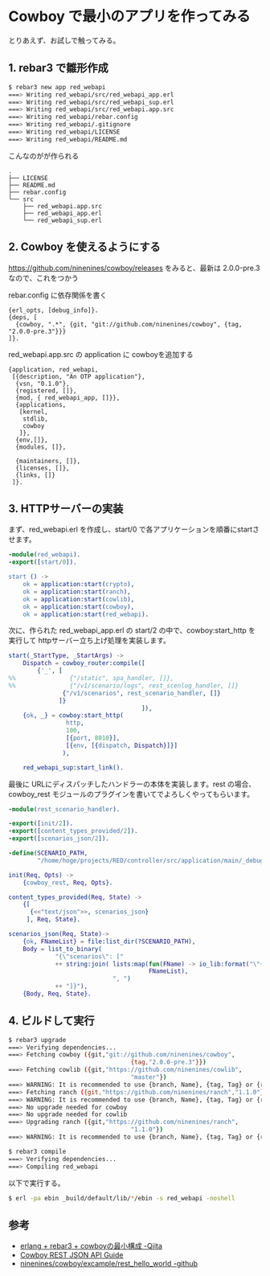 # Cowboy で最小のアプリを作ってみる

とりあえず、お試しで触ってみる。

## 1. rebar3 で雛形作成

```sh
$ rebar3 new app red_webapi
===> Writing red_webapi/src/red_webapi_app.erl
===> Writing red_webapi/src/red_webapi_sup.erl
===> Writing red_webapi/src/red_webapi.app.src
===> Writing red_webapi/rebar.config
===> Writing red_webapi/.gitignore
===> Writing red_webapi/LICENSE
===> Writing red_webapi/README.md
```

こんなのがが作られる

```
.
├── LICENSE
├── README.md
├── rebar.config
└── src
    ├── red_webapi.app.src
    ├── red_webapi_app.erl
    └── red_webapi_sup.erl
```

## 2. Cowboy を使えるようにする

https://github.com/ninenines/cowboy/releases をみると、最新は 2.0.0-pre.3 なので、これをつかう

rebar.config に依存関係を書く

```erlang:rebar.config
{erl_opts, [debug_info]}.
{deps, [
  {cowboy, ".*", {git, "git://github.com/ninenines/cowboy", {tag, "2.0.0-pre.3"}}}
]}.
```

red_webapi.app.src の application に cowboyを追加する


```erlang:src/red_webapi.app.src
{application, red_webapi,
 [{description, "An OTP application"},
  {vsn, "0.1.0"},
  {registered, []},
  {mod, { red_webapi_app, []}},
  {applications,
   [kernel,
    stdlib,
    cowboy
   ]},
  {env,[]},
  {modules, []},

  {maintainers, []},
  {licenses, []},
  {links, []}
 ]}.
```

## 3. HTTPサーバーの実装

まず、red_webapi.erl を作成し、start/0 で各アプリケーションを順番にstartさせます。

```erlang:src/red_webapi.erl
-module(red_webapi).
-export([start/0]).

start () ->
    ok = application:start(crypto),
    ok = application:start(ranch),
    ok = application:start(cowlib),
    ok = application:start(cowboy),
    ok = application:start(red_webapi).
```

次に、作られた red_webapi_app.erl の start/2 の中で、cowboy:start_http を 実行して httpサーバー立ち上げ処理を実装します。

```erlang:src/red_webapi_app.erl
start(_StartType, _StartArgs) ->
    Dispatch = cowboy_router:compile([
        {'_', [
%%               {"/static", spa_handler, []},
%%               {"/v1/scenario/logs", rest_scenlog_handler, []}
               {"/v1/scenarios", rest_scenario_handler, []}
              ]}
                                     ]),
    {ok, _} = cowboy:start_http(
                http,
                100,
                [{port, 8010}],
                [{env, [{dispatch, Dispatch}]}]
               ),

    red_webapi_sup:start_link().
```

最後に URLにディスパッチしたハンドラーの本体を実装します。rest の場合、cowboy_rest モジュールのプラグインを書いてでよろしくやってもらいます。

```erlang:src/rest_scenario_handler.erl
-module(rest_scenario_handler).

-export([init/2]).
-export([content_types_provided/2]).
-export([scenarios_json/2]).

-define(SCENARIO_PATH,
        "/home/hoge/projects/RED/controller/src/application/main/_debug_host_SEED-MS3A_KISA0/.RED/preference/scenario/").

init(Req, Opts) ->
    {cowboy_rest, Req, Opts}.

content_types_provided(Req, State) ->
    {[
      {<<"text/json">>, scenarios_json}
     ], Req, State}.

scenarios_json(Req, State)->
    {ok, FNameList} = file:list_dir(?SCENARIO_PATH),
    Body = list_to_binary(
             "{\"scenarios\": [" 
             ++ string:join( lists:map(fun(FName) -> io_lib:format("\"~s\"",[FName]) end,
                                       FNameList),
                             ", ")
             ++ "]}"),
    {Body, Req, State}.
```

## 4. ビルドして実行

```sh
$ rebar3 upgrade
===> Verifying dependencies...
===> Fetching cowboy ({git,"git://github.com/ninenines/cowboy",
                                  {tag,"2.0.0-pre.3"}})
===> Fetching cowlib ({git,"https://github.com/ninenines/cowlib",
                                  "master"})
===> WARNING: It is recommended to use {branch, Name}, {tag, Tag} or {ref, Ref}, otherwise updating the dep may not work as expected.
===> Fetching ranch ({git,"https://github.com/ninenines/ranch","1.1.0"})
===> WARNING: It is recommended to use {branch, Name}, {tag, Tag} or {ref, Ref}, otherwise updating the dep may not work as expected.
===> No upgrade needed for cowboy
===> No upgrade needed for cowlib
===> Upgrading ranch ({git,"https://github.com/ninenines/ranch",
                                  "1.1.0"})
===> WARNING: It is recommended to use {branch, Name}, {tag, Tag} or {ref, Ref}, otherwise updating the dep may not work as expected.
```

```sh
$ rebar3 compile
===> Verifying dependencies...
===> Compiling red_webapi
```


以下で実行する。

```sh
$ erl -pa ebin _build/default/lib/*/ebin -s red_webapi -noshell
```

## 参考

* [erlang + rebar3 + cowboyの最小構成 -Qiita](http://qiita.com/yu-sa/items/c33e9c155177a7e01f48)
* [Cowboy REST JSON API Guide](http://efene.org/guides/cowboy-rest-json.html)
* [ninenines/cowboy/excample/rest_hello_world -github](https://github.com/ninenines/cowboy/excample/rest_hello_world)


